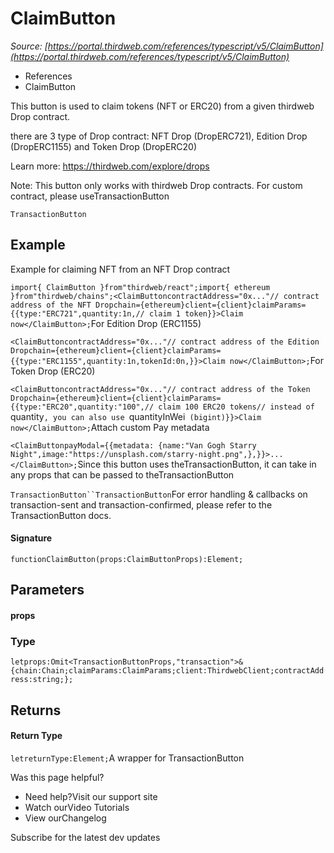 # ClaimButton

*Source: [https://portal.thirdweb.com/references/typescript/v5/ClaimButton](https://portal.thirdweb.com/references/typescript/v5/ClaimButton)*

* References
* ClaimButton

This button is used to claim tokens (NFT or ERC20) from a given thirdweb Drop contract.

there are 3 type of Drop contract: NFT Drop (DropERC721), Edition Drop (DropERC1155) and Token Drop (DropERC20)

Learn more: https://thirdweb.com/explore/drops

Note: This button only works with thirdweb Drop contracts.
For custom contract, please useTransactionButton

`TransactionButton`
## Example

Example for claiming NFT from an NFT Drop contract

`import{ ClaimButton }from"thirdweb/react";import{ ethereum }from"thirdweb/chains";<ClaimButtoncontractAddress="0x..."// contract address of the NFT Dropchain={ethereum}client={client}claimParams={{type:"ERC721",quantity:1n,// claim 1 token}}>Claim now</ClaimButton>;`For Edition Drop (ERC1155)

`<ClaimButtoncontractAddress="0x..."// contract address of the Edition Dropchain={ethereum}client={client}claimParams={{type:"ERC1155",quantity:1n,tokenId:0n,}}>Claim now</ClaimButton>;`For Token Drop (ERC20)

`<ClaimButtoncontractAddress="0x..."// contract address of the Token Dropchain={ethereum}client={client}claimParams={{type:"ERC20",quantity:"100",// claim 100 ERC20 tokens// instead of `quantity`, you can also use `quantityInWei` (bigint)}}>Claim now</ClaimButton>;`Attach custom Pay metadata

`<ClaimButtonpayModal={{metadata: {name:"Van Gogh Starry Night",image:"https://unsplash.com/starry-night.png",},}}>...</ClaimButton>;`Since this button uses theTransactionButton, it can take in any props that can be passed
to theTransactionButton

`TransactionButton``TransactionButton`For error handling & callbacks on transaction-sent and transaction-confirmed,
please refer to the TransactionButton docs.

#### Signature

`functionClaimButton(props:ClaimButtonProps):Element;`
## Parameters

#### props

### Type

`letprops:Omit<TransactionButtonProps,"transaction">&{chain:Chain;claimParams:ClaimParams;client:ThirdwebClient;contractAddress:string;};`
## Returns

#### Return Type

`letreturnType:Element;`A wrapper for TransactionButton

Was this page helpful?

* Need help?Visit our support site
* Watch ourVideo Tutorials
* View ourChangelog

Subscribe for the latest dev updates

